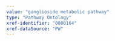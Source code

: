 ```yaml
---
value: "ganglioside metabolic pathway"
type: "Pathway Ontology"
xref-identifier: "0000164"
xref-dataSource: "PW"
---
```

